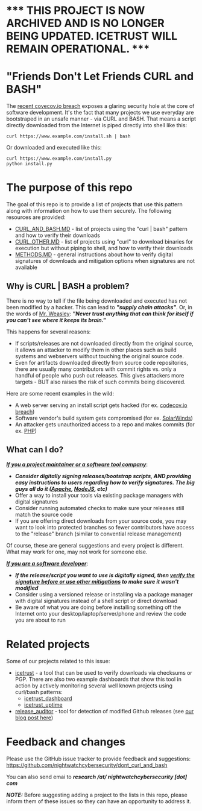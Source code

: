 # *** THIS PROJECT IS NOW ARCHIVED AND IS NO LONGER BEING UPDATED. ICETRUST WILL REMAIN OPERATIONAL. ***

# "Friends Don't Let Friends CURL and BASH"
The [recent covecov.io breach](https://about.codecov.io/security-update/) exposes a glaring security hole at
the core of software development. It's the fact that many projects we use everyday are bootstraped
in an unsafe manner - via CURL and BASH. That means a script directly downloaded from the Internet is piped
directly into shell like this:
```
curl https://www.example.com/install.sh | bash
```
Or downloaded and executed like this:
```
curl https://www.example.com/install.py
python install.py
```

# The purpose of this repo
The goal of this repo is to provide a list of projects that use this pattern along with information
on how to use them securely. The following resources are provided:
- [CURL_AND_BASH.MD](CURL_AND_BASH.MD) - list of projects using the "curl | bash" pattern
  and how to verify their downloads
- [CURL_OTHER.MD](CURL_OTHER.MD) - list of projects using "curl" to download binaries for execution but without
  piping to shell, and how to verify their downloads
- [METHODS.MD](METHODS.MD) - general instructions about how to verify digital signatures of downloads and mitigation
options when signatures are not available

## Why is CURL | BASH a problem?
There is no way to tell if the file being downloaded and executed has not been modified by a hacker.
This can lead to ***"supply chain attacks"***. Or, in the words
of [Mr. Weasley](https://harrypotter.fandom.com/wiki/Arthur_Weasley): ***"Never trust anything
that can think for itself if you can't see where it keeps its brain."***

This happens for several reasons:
- If scripts/releases are not downloaded directly from the original source, it allows an attacker to modify them
in other places such as build systems and webservers without touching the original source code.
- Even for artifacts downloaded directly from source code repositories, there are usually many contributors with
commit rights vs. only a handful of people who push out releases. This gives attackers more targets - BUT also
raises the risk of such commits being discovered.

Here are some recent examples in the wild:
- A web server serving an install script gets hacked (for ex. [codecov.io breach](https://about.codecov.io/security-update/))
- Software vendor's build system gets compromised (for ex. [SolarWinds](https://www.solarwinds.com/sa-overview/securityadvisory))
- An attacker gets unauthorized access to a repo and makes commits (for ex. [PHP](https://news-web.php.net/php.internals/113838))

## What can I do?
***<ins>If you a project maintainer or a software tool company</ins>***:
- ***Consider digitally signing releases/bootstrap scripts, AND providing easy instructions to users
  regarding how to verify signatures. The big guys all do it ([Apache](https://www.apache.org/info/verification.html),
  [NodeJS](https://github.com/nodejs/node#verifying-binaries), etc)***
- Offer a way to install your tools via existing package managers with digital signatures
- Consider running automated checks to make sure your releases still match the source code
- If you are offering direct downloads from your source code, you may want to look into protected branches
so fewer contributors have access to the "release" branch (similar to convential release management)  
  
Of course, these are general suggestions and every project is different. What may work for one, may not work for
someone else.

***<ins>If you are a software developer</ins>***:
- ***If the release/script you want to use is digitally signed, then
  [verify the signature before or use other mitigations](METHODS.MD) to make sure it wasn't modified***
- Consider using a versioned release or installing via a package manager with digital signatures
  instead of a shell script or direct download
- Be aware of what you are doing before installing something off the Internet onto your desktop/laptop/server/phone and
  review the code you are about to run

# Related projects
Some of our projects related to this issue:
- [icetrust](https://github.com/nightwatchcybersecurity/icetrust) - a tool
  that can be used to verify downloads via checksums or PGP. There are also two
  example dashboards that show this tool in action by actively monitoring 
  several well known projects using curl/bash patterns:
    * [icetrust_dashboard](https://icetrust_dashboard.nightwatchcybersecurity.com/)
    * [icetrust_uptime](https://icetrust_uptime.nightwatchcybersecurity.com/)
- [release_auditor](https://github.com/nightwatchcybersecurity/release_auditor) -
  tool for detection of modified Github releases
  (see [our blog post here](https://wwws.nightwatchcybersecurity.com/2021/04/25/supply-chain-attacks-via-github-com-releases/))

# Feedback and changes
Please use the GitHub issue tracker to provide feedback and suggestions:
https://github.com/nightwatchcybersecurity/dont_curl_and_bash

You can also send emai to ***research /at/ nightwatchcybersecurity [dot] com***

***NOTE:*** Before suggesting adding a project to the lists in this repo, please inform them of these
issues so they can have an opportunity to address it.
